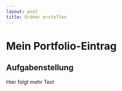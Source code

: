 ```yaml
---
layout: post
title: Ordner erstellen
---
```


# Mein Portfolio-Eintrag

## Aufgabenstellung

Hier folgt mehr Text

